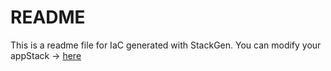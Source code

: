 # README
This is a readme file for IaC generated with StackGen.
You can modify your appStack -> [here](http://main.dev.stackgen.com/appstacks/cc60f30d-18f0-4367-939c-fc6e20142790)
